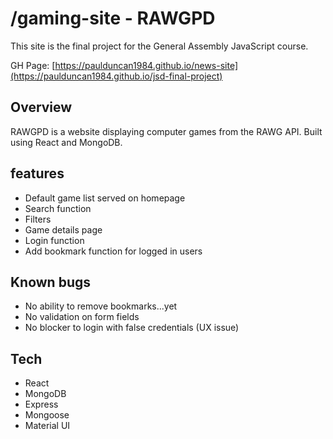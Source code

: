 # /gaming-site - RAWGPD

This site is the final project for the General Assembly JavaScript course.

GH Page: [https://paulduncan1984.github.io/news-site](https://paulduncan1984.github.io/jsd-final-project)

## Overview

RAWGPD is a website displaying computer games from the RAWG API. Built using React and MongoDB.

## features

- Default game list served on homepage
- Search function
- Filters
- Game details page
- Login function 
- Add bookmark function for logged in users

## Known bugs

- No ability to remove bookmarks...yet
- No validation on form fields
- No blocker to login with false credentials (UX issue)

## Tech

- React
- MongoDB
- Express
- Mongoose
- Material UI
